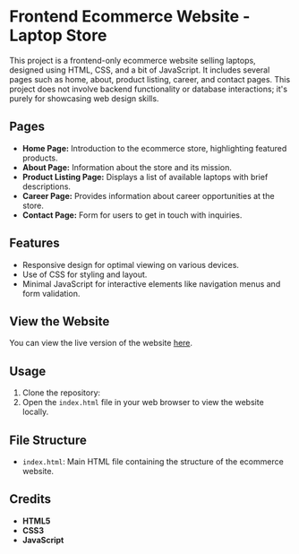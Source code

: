 # Frontend Ecommerce Website - Laptop Store

This project is a frontend-only ecommerce website selling laptops, designed using HTML, CSS, and a bit of JavaScript. It includes several pages such as home, about, product listing, career, and contact pages. This project does not involve backend functionality or database interactions; it's purely for showcasing web design skills.

## Pages

- **Home Page:** Introduction to the ecommerce store, highlighting featured products.
- **About Page:** Information about the store and its mission.
- **Product Listing Page:** Displays a list of available laptops with brief descriptions.
- **Career Page:** Provides information about career opportunities at the store.
- **Contact Page:** Form for users to get in touch with inquiries.

## Features

- Responsive design for optimal viewing on various devices.
- Use of CSS for styling and layout.
- Minimal JavaScript for interactive elements like navigation menus and form validation.

## View the Website

You can view the live version of the website [here]([https://yourwebsite.com](https://web-design-digiden.vercel.app/)).

## Usage

1. Clone the repository:
2. Open the `index.html` file in your web browser to view the website locally.

## File Structure

- `index.html`: Main HTML file containing the structure of the ecommerce website.

## Credits

- **HTML5**
- **CSS3**
- **JavaScript**
